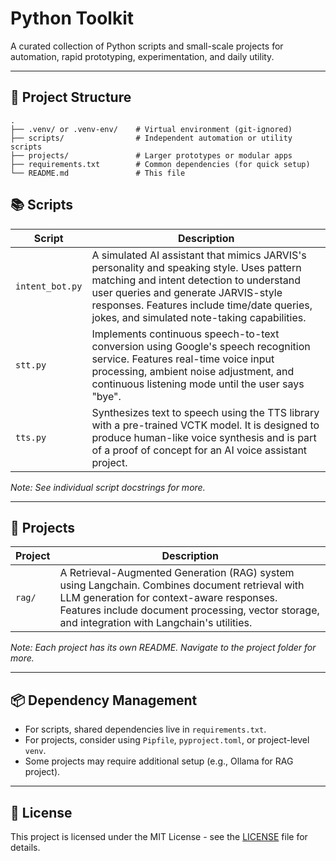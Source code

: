 # Python Toolkit

A curated collection of Python scripts and small-scale projects for automation, rapid prototyping, experimentation, and daily utility.

---

## 📁 Project Structure

```
.
├── .venv/ or .venv-env/    # Virtual environment (git-ignored)
├── scripts/                # Independent automation or utility scripts
├── projects/               # Larger prototypes or modular apps
├── requirements.txt        # Common dependencies (for quick setup)
└── README.md               # This file
```

## 📚 Scripts

| Script                     | Description                                               |
|---------------------------|-----------------------------------------------------------|
| `intent_bot.py`           | A simulated AI assistant that mimics JARVIS's personality and speaking style. Uses pattern matching and intent detection to understand user queries and generate JARVIS-style responses. Features include time/date queries, jokes, and simulated note-taking capabilities. |
| `stt.py`                  | Implements continuous speech-to-text conversion using Google's speech recognition service. Features real-time voice input processing, ambient noise adjustment, and continuous listening mode until the user says "bye". |
| `tts.py`                  | Synthesizes text to speech using the TTS library with a pre-trained VCTK model. It is designed to produce human-like voice synthesis and is part of a proof of concept for an AI voice assistant project. |

_Note: See individual script docstrings for more._

---

## 🧪 Projects

| Project                   | Description                                               |
|--------------------------|-----------------------------------------------------------|
| `rag/`                   | A Retrieval-Augmented Generation (RAG) system using Langchain. Combines document retrieval with LLM generation for context-aware responses. Features include document processing, vector storage, and integration with Langchain's utilities. |

_Note: Each project has its own README. Navigate to the project folder for more._

---

## 📦 Dependency Management

- For scripts, shared dependencies live in `requirements.txt`.
- For projects, consider using `Pipfile`, `pyproject.toml`, or project-level `venv`.
- Some projects may require additional setup (e.g., Ollama for RAG project).

---

## 📝 License

This project is licensed under the MIT License - see the [LICENSE](LICENSE) file for details.
